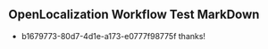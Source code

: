 ## OpenLocalization Workflow Test MarkDown
* b1679773-80d7-4d1e-a173-e0777f98775f thanks!

<!--HONumber=Aug16_HO4-->


